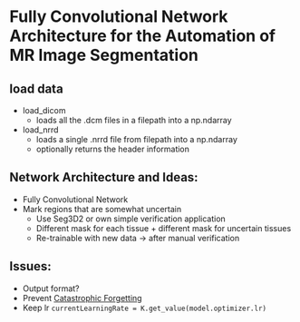 # Fully Convolutional Network Architecture for the Automation of MR Image Segmentation

## load data
* load_dicom
    * loads all the .dcm files in a filepath into a np.ndarray
* load_nrrd
    * loads a single .nrrd file from filepath into a np.ndarray
    * optionally returns the header information

## Network Architecture and Ideas:
* Fully Convolutional Network
* Mark regions that are somewhat uncertain
    * Use Seg3D2 or own simple verification application
    * Different mask for each tissue + different mask for uncertain tissues
    * Re-trainable with new data -> after manual verification


## Issues:
* Output format?
* Prevent [Catastrophic Forgetting](https://en.wikipedia.org/wiki/Catastrophic_interference)
* Keep lr `currentLearningRate = K.get_value(model.optimizer.lr)`
